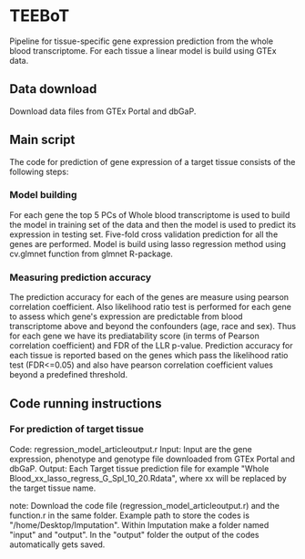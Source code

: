 # TEEBoT
Pipeline for tissue-specific gene expression prediction from the whole blood transcriptome.
For each tissue a linear model is build using GTEx data. 

## Data download
Download data files from GTEx Portal and dbGaP.

## Main script
The code for prediction of gene expression of a target tissue consists of the following steps:

### Model building 
For each gene the top 5 PCs of Whole blood transcriptome is used to build the model in training set of the data 
and then the model is used to predict its expression in testing set. Five-fold cross validation prediction for 
all the genes are performed. Model is build using lasso regression method using cv.glmnet function from glmnet R-package.

### Measuring prediction accuracy 
The prediction accuracy for each of the genes are measure using pearson correlation coefficient. Also likelihood ratio test 
is performed for each gene  to assess which gene's expression are predictable from blood transcriptome above and beyond the 
confounders (age, race and sex). Thus for each gene we have its prediatability score (in terms of Pearson correlation coefficient)
and FDR of the LLR p-value. Prediction accuracy for each tissue is reported based on the genes which pass the likelihood ratio 
test (FDR<=0.05) and also have pearson correlation coefficient values beyond a predefined threshold. 


## Code running instructions
### For prediction of target tissue
Code: regression_model_articleoutput.r
Input: Input are the gene expression, phenotype and genotype file downloaded from GTEx Portal and dbGaP.
Output: Each Target tissue prediction file for example "Whole Blood_xx_lasso_regress_G_Spl_10_20.Rdata", 
        where xx will be replaced by the target tissue name. 

note: Download the code file (regression_model_articleoutput.r) and the function.r in the same folder. Example path to store the
codes is "/home/Desktop/Imputation". Within Imputation make a folder named "input" and "output". In the "output" folder the output of the codes automatically gets saved.
